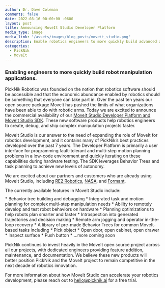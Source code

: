 ```yaml
---
author: Dr. Dave Coleman
comments: false
date: 2022-08-16 00:00:00 -0600
layout: post
title: Announcing MoveIt Studio Developer Platform
media_type: image
media_link: '/assets/images/blog_posts/moveit_studio.png'
description: Enable robotics engineers to more quickly build advanced applications that include manipulator arms.
categories:
  - PickNik
  - MoveIt
---
```


### Enabling engineers to more quickly build robot manipulation applications.

PickNik Robotics was founded on the notion that robotics software should be accessible and that the economic abundance enabled by robotics should be something that everyone can take part in. Over the past ten years our open source package MoveIt has pushed the limits of what organizations have been able to do with robotic arms. Today we are excited to announce the commercial availability of our [MoveIt Studio Developer Platform and MoveIt Studio SDK](https://picknik.ai/studio/). These new software products help robotics engineers to create, debug, and ship complex manipulation projects faster.

MoveIt Studio is our answer to the need of expanding the role of MoveIt for robotics development, and it contains many of PickNik’s best practices developed over the past 7 years. The Developer Platform is primarily a user interface for programming fault-tolerant and multi-step motion planning problems in a low-code environment and quickly iterating on these capabilities during hardware testing. The SDK  leverages Behavior Trees and task planning to achieve new levels of autonomy.

We are excited about our partners and customers who are already using MoveIt Studio, including [RE2 Robotics](https://www.therobotreport.com/re2-and-picknik-announce-strategic-partnership/), [NASA](https://www.aerospacemanufacturinganddesign.com/article/picnik-robotics-awarded-nasa-sbir-phase-2-robot-autonomy/), and [Formant](https://www.robotics247.com/article/formant_partners_with_picknik_robotics_for_cloud_based_mobile_manipulation/technologies).

<p style="margin-bottom: 10px;">The currently available features in MoveIt Studio include:</p>
*   Behavior tree building and debugging
*   Integrated task and motion planning for complex multi-step manipulation needs
*   Ability to remotely develop and test robot behaviors on hardware
*   Planning optimizations to help robots plan smarter and faster
*   Introspection into generated trajectories and decision making
*   Remote arm jogging and operator in-the-loop recovery
*   A library of pre-made Behavior Trees for common MoveIt-based tasks including
    * Pick object
    * Open door, open cabinet, open drawer
    * Inspect surface
    * Push button
*   ...more coming soon

PickNik continues to invest heavily in the MoveIt open source project across all our projects, with dedicated engineers providing feature addition, maintenance, and documentation. We believe these new products will better position PickNik and the MoveIt project to remain competitive in the next decade of robotics innovation.

For more information about how MoveIt Studio can accelerate your robotics development, please reach out to [hello@picknik.ai](hello@picknik.ai) for a free trial.
